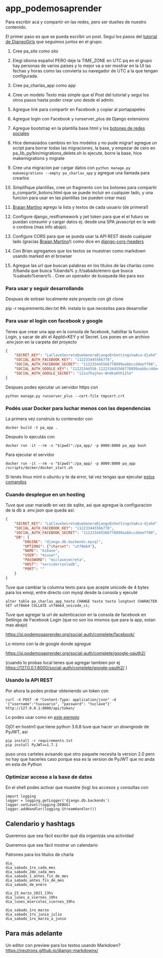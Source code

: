 # app_podemosaprender

Para escribir acá y compartir en las redes, pero ser dueñes de nuestro contenido.

El primer paso es que se pueda escribir un post. Seguí los pasos del [tutorial de DjangoGirls](https://tutorial.djangogirls.org/es/django_start_project/) que seguimos juntos en el grupo. 

1. Cree pa_site como sito
2. Elegí idioma español PERO deje la TIME_ZONE en UTC pq en el grupo hay personas de varios países y lo mejor va a ser mostrar en la UI las fechas y horas como las convierta su navegador de UTC a la que tengan configurada.
3. Cree pa_charlas_app como app
4. Cree un modelo Texto más simple que el Post del tutorial y seguí los otros pasos hasta poder crear uno desde el admin.
5. Agregue link para compartir en Facebook y copiar al portapapeles
6. Agregue login con Facebook y runserver_plus de Django extensions
7. Agregue bootstrap en la plantilla base.html y los [botones de redes sociales](http://lipis.github.io/bootstrap-social/)

8. Hice demasiados cambios en los modelos y no pude migrar!
   agregue un script para borrar todas las migraciones, la base, y empezar de cero en pa_lib_py/bin/migrations_delete.sh
   lo ejecute, borre la base, hice makemigrations y migrate
9. Cree una migracion par cargar datos con `python manage.py makemigrations --empty pa_charlas_app` y agregue una llamada para crearlos
10. Simplifique plantillas, cree un fragmento con los botones para compartir p_compartir_botons.html que se puede incluir en cualquier lado, y una funcion para usar en las plantillas (se pueden crear mas)
11. [Braian Martino](https://www.linkedin.com/in/braian-martino-770704198/) agrego la lista y textos de cada usuario (de primera!)
12. Configure django_restframework y jwt token para que el el futuro se puedan consumir y cargar datos ej. desde una SPA javascript en la web o cordova (mas info abajo).
14. Configure CORS para que se pueda usar la API REST desde cualquier lado (gracias [Braian Martino](https://www.linkedin.com/in/braian-martino-770704198/)!) como dice en [django-cors-headers](https://github.com/adamchainz/django-cors-headers)
15. Con Brian agregamos que los textos se muestran como markdown usando marked en el browser
16. Agregue las url que buscan palabras en los titulos de las charlas como /t/banda que busca %banda% y /t/sabado/enero que busca %sabado%enero% . Cree un operador de busqueda like para eso

### Para usar y seguir desarrollando

Despues de extraer localmente este proyecto con git clone

pip -r requirements.dev.txt #A: instala lo que necesitas para desarrollar

### Para usar el login con facebook y google

Tenes que crear una app en la consola de facebook, habilitar la funcion Login, y sacar de ahi el AppId=KEY y el Secret. Los pones en un archivo .env.json en la carpeta del proyecto

~~~ .env.json
{
	"SECRET_KEY": "LaClaveSecretaQueGeneraDjangoEnSettingsVaAca-djahd",
	"SOCIAL_AUTH_FACEBOOK_KEY": "112233445566778", 
	"SOCIAL_AUTH_FACEBOOK_SECRET": "112233445566778899aabbccddeeff00",
	"SOCIAL_AUTH_GOOGLE_KEY": "11223344556-112233445566778899aabbccddeeffgg.apps.googleusercontent.com",
	"SOCIAL_AUTH_GOOGLE_SECRET": "i2iu7hajhas-Wndkakhh12lm"
}
~~~

Despues podes ejecutar un servidor https con

~~~
python manage.py runserver_plus --cert-file tmpcert.crt
~~~

### Podés usar Docker para luchar menos con las dependencias

La primera vez construis tu contenedor con 
~~~
docker build -t pa_app .
~~~

Después lo ejecutás con
~~~
docker run -it --rm -v "$(pwd)":/pa_app/ -p 8000:8000 pa_app bash 
~~~

Para ejecutar el servidor
~~~
docker run -it --rm -v "$(pwd)":/pa_app/ -p 8000:8000 pa_app /scripts/docker/docker_start.sh
~~~

Si tenés linux mint o ubuntu y te da error, tal vez tengas que ejecutar [estos comandos](https://www.digitalocean.com/community/questions/how-to-fix-docker-got-permission-denied-while-trying-to-connect-to-the-docker-daemon-socket)

### Cuando desplegue en un hosting

Tuve que usar mariadb en vez de sqlite, asi que agregue la configuracion de la db a .env.json que queda asi:

~~~ .env.json
{
	"SECRET_KEY": "LaClaveSecretaQueGeneraDjangoEnSettingsVaAca-djahd",
	"SOCIAL_AUTH_FACEBOOK_KEY": "112233445566778", 
	"SOCIAL_AUTH_FACEBOOK_SECRET": "112233445566778899aabbccddeeff00",
	"DB": {
		"ENGINE": "django.db.backends.mysql",
		"OPTIONS": {"charset": "utf8mb4"},
		"NAME": "mibase",
		"USER": "miuser",
		"PASSWORD": "miclavesecreta",
		"HOST": "servidorconladb",
		"PORT": ""
	}
}
~~~

Tuve que cambiar la columna texto para que acepte unicode de 4 bytes para los emoji, entre directo con mysql desde la consola y ejecuté

~~~
alter table pa_charlas_app_texto CHANGE texto texto longtext CHARACTER SET utf8mb4 COLLATE utf8mb4_unicode_ci;
~~~


Tuve que agregar la url de autenticacion en la consola de facebook en Settings de Facebook Login (que no son los mismos que para la app, estan mas abajo)

https://si.podemosaprender.org/social-auth/complete/facebook/


Lo mismo con la de google donde agregue

https://si.podemosaprender.org/social-auth/complete/google-oauth2/

(cuando lo probas local tenes que agregar tambien por ej https://127.0.0.1:8000/social-auth/complete/google-oauth2/ )

### Usando la API REST

Por ahora la podes probar obteniendo un token con
~~~
curl -X POST -H "Content-Type: application/json" -d '{"username":"tuusuario", "password": "tuclave"}' http://127.0.0.1:8000/api/token/
~~~

Lo podes usar como en [este ejemplo](https://rest-api-token.glitch.me/)

OjO! en hostm1 que tiene python 3.6.8 tuve que hacer un _downgrade_ de PyJWT, asi
~~~
pip install -r requirements.txt
pip install PyJWT==1.7.1
~~~

puso unos carteles avisando que otro paquete necesita la version 2.0 pero no hay que hacerles caso porque esa es la version de PyJWT que no anda en esta de Python

### Optimizar acceso a la base de datos

En el shell podes activar que muestre (log) los accesos y consultas con

~~~
import logging
logger = logging.getLogger('django.db.backends')
logger.setLevel(logging.DEBUG)
logger.addHandler(logging.StreamHandler())
~~~

## Calendario y hashtags

Queremos que sea fácil escribir qué día organizás una actividad  

Queremos que sea fácil mostrar un calendario  

Patrones para los titulos de charla  

~~~
dia_
dia_sabado_1ro_cada_mes
dia_sabado_2do_cada_mes
dia_sabado_1_antes_fin_de_mes
dia_sabado_antes_fin_de_mes
dia_sabado_de_enero

dia_23_marzo_2021_13hs
dia_lunes_a_viernes_19hs
dia_lunes_miercoles_viernes_19hs

dia_sabado_1ro_marzo
dia_sabado_1ro_junio_julio
dia_sabado_1ro_marzo_a_junio
~~~

## Para más adelante

Un editor con preview para los textos usando Markdown? https://neutronx.github.io/django-markdownx/
